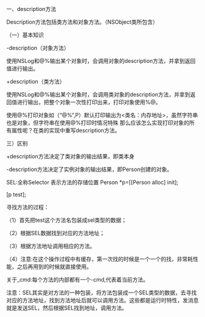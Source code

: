 一、description方法

Description方法包括类方法和对象方法。（NSObject类所包含）

（一）基本知识

-description（对象方法）

使用NSLog和@%输出某个对象时，会调用对象的description方法，并拿到返回值进行输出。

+description（类方法）

使用NSLog和@%输出某个对象时，会调用类对象的description方法，并拿到返回值进行输出，把整个对象一次性打印出来，打印对象使用%@。

使用@%打印对象如（“@%”,P）默认打印输出为<类名：内存地址>，虽然字符串也是对象，但字符串在使用@%打印时情况特殊
那么应该怎么实现打印对象的所有属性呢？在类的实现中重写description方法。

三）区别

+description方法决定了类对象的输出结果，即类本身

-description方法决定了实例对象的输出结果，即Person创建的对象。



SEL:全称Selector 表示方法的存储位置
Person *p=[[Person alloc] init];

[p test];

寻找方法的过程：

（1）首先把test这个方法名包装成sel类型的数据；

（2）根据SEL数据找到对应的方法地址；

（3）根据方法地址调用相应的方法。

（4）注意:在这个操作过程中有缓存，第一次找的时候是一个一个的找，非常耗性能，之后再用到的时候就直接使用。

关于_cmd:每个方法的内部都有一个-cmd,代表着当前方法。



注意：SEL其实是对方法的一种包装，将方法包装成一个SEL类型的数据，去寻找对应的方法地址，找到方法地址后就可以调用方法。这些都是运行时特性，发消息就是发送SEL，然后根据SEL找到地址，调用方法。
